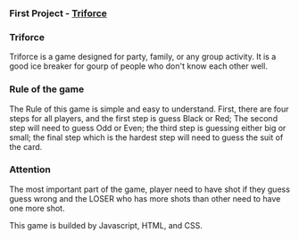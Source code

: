 ### First Project - [Triforce](https://serene-kataifi-2099e2.netlify.app/)

### Triforce
Triforce is a game designed for party, family, or any group activity. It is a good ice breaker for gourp of people who don't know each other well.

### Rule of the game 
The Rule of this game is simple and easy to understand. First, there are four steps for all players, and the first step is guess Black or Red; The second step will need to guess Odd or Even; the third step is guessing either big or small; the final step which is the hardest step will need to guess the suit of the card.
### Attention 
The most important part of the game, player need to have shot if they guess guess wrong and the LOSER who has more shots than other need to have one more shot.

This game is builded by Javascript, HTML, and CSS.
